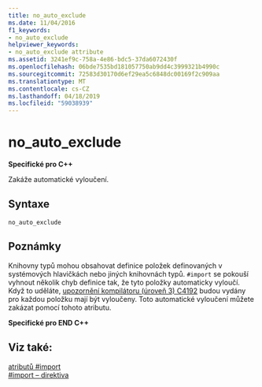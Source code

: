 ```yaml
---
title: no_auto_exclude
ms.date: 11/04/2016
f1_keywords:
- no_auto_exclude
helpviewer_keywords:
- no_auto_exclude attribute
ms.assetid: 3241ef9c-758a-4e86-bdc5-37da6072430f
ms.openlocfilehash: 06bde7535bd181057750ab9dd4c3999321b4990c
ms.sourcegitcommit: 72583d30170d6ef29ea5c6848dc00169f2c909aa
ms.translationtype: MT
ms.contentlocale: cs-CZ
ms.lasthandoff: 04/18/2019
ms.locfileid: "59038939"
---
```

# <a name="noautoexclude"></a>no_auto_exclude
**Specifické pro C++**

Zakáže automatické vyloučení.

## <a name="syntax"></a>Syntaxe

```
no_auto_exclude
```

## <a name="remarks"></a>Poznámky

Knihovny typů mohou obsahovat definice položek definovaných v systémových hlavičkách nebo jiných knihovnách typů. `#import` se pokouší vyhnout několik chyb definice tak, že tyto položky automaticky vyloučí. Když to uděláte, [upozornění kompilátoru (úroveň 3) C4192](../error-messages/compiler-warnings/compiler-warning-level-3-c4192.md) budou vydány pro každou položku mají být vyloučeny. Toto automatické vyloučení můžete zakázat pomocí tohoto atributu.

**Specifické pro END C++**

## <a name="see-also"></a>Viz také:

[atributů #import](../preprocessor/hash-import-attributes-cpp.md)<br/>
[#import – direktiva](../preprocessor/hash-import-directive-cpp.md)